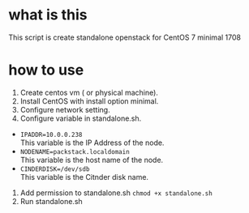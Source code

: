 # what is this
This script is create standalone openstack for CentOS 7 minimal 1708

# how to use
1. Create centos vm ( or physical machine).
1. Install CentOS with install option minimal.
1. Configure network setting.
1. Configure variable in standalone.sh.  
 - ```IPADDR=10.0.0.238```  
 This variable is the IP Address of the node.  
 - ```NODENAME=packstack.localdomain```  
 This variable is the host name of the node.  
 - ```CINDERDISK=/dev/sdb```  
 This variable is the Citnder disk name.  
1. Add permission to standalone.sh
```chmod +x standalone.sh```
1. Run standalone.sh
